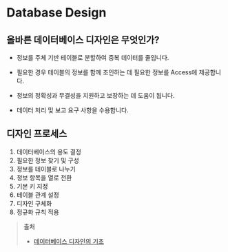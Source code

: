 # Database Design

## 올바른 데이터베이스 디자인은 무엇인가?

- 정보를 주체 기반 테이블로 분할하여 중복 데이터를 줄입니다.

- 필요한 경우 테이블의 정보를 함께 조인하는 데 필요한 정보를 Access에 제공합니다.

- 정보의 정확성과 무결성을 지원하고 보장하는 데 도움이 됩니다.

- 데이터 처리 및 보고 요구 사항을 수용합니다.

## 디자인 프로세스

1. 데이터베이스의 용도 결정
2. 필요한 정보 찾기 및 구성
3. 정보를 테이블로 나누기
4. 정보 항목을 열로 전환
5. 기본 키 지정
6. 테이블 관계 설정
7. 디자인 구체화
8. 정규화 규칙 적용

> **출처**
>
> - [데이터베이스 디자인의 기초](https://support.microsoft.com/ko-kr/office/%EB%8D%B0%EC%9D%B4%ED%84%B0%EB%B2%A0%EC%9D%B4%EC%8A%A4-%EB%94%94%EC%9E%90%EC%9D%B8%EC%9D%98-%EA%B8%B0%EC%B4%88-eb2159cf-1e30-401a-8084-bd4f9c9ca1f5)
